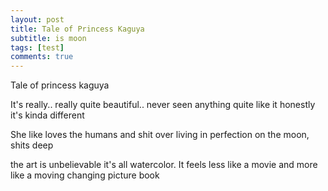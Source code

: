 ```yaml
---
layout: post
title: Tale of Princess Kaguya
subtitle: is moon
tags: [test]
comments: true
---
```




Tale of princess kaguya

It's really.. really quite beautiful.. never seen anything quite like it honestly it's kinda different

She like loves the humans and shit over living in perfection on the moon, shits deep

the art is unbelievable  it's all watercolor. It feels less like a movie and more like a moving changing picture book
